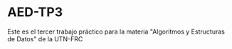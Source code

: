 # AED-TP3
Este es el tercer trabajo práctico para la materia "Algoritmos y Estructuras de Datos" de la UTN-FRC
